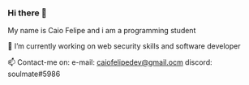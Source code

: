 ### Hi there 👋

My name is Caio Felipe and i am a programming student

🔭 I’m currently working on web security skills and software developer

📫 Contact-me on:
e-mail: caiofelipedev@gmail.ocm
discord: soulmate#5986


<!--
**caiofelipedev/caiofelipedev** is a ✨ _special_ ✨ repository because its `README.md` (this file) appears on your GitHub profile.

Here are some ideas to get you started:

- 🔭 I’m currently working on ...
- 🌱 I’m currently learning ...
- 👯 I’m looking to collaborate on ...
- 🤔 I’m looking for help with ...
- 💬 Ask me about ...
- 📫 How to reach me: ...
- 😄 Pronouns: ...
- ⚡ Fun fact: ...
-->
